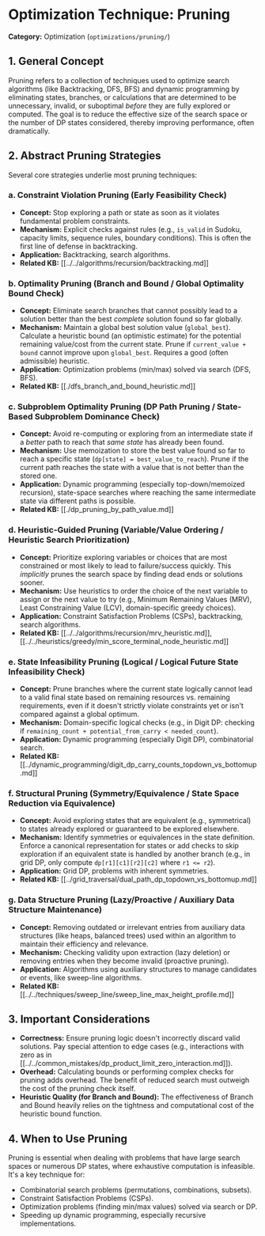 # Optimization Technique: Pruning

**Category:** Optimization (`optimizations/pruning/`)

## 1. General Concept

Pruning refers to a collection of techniques used to optimize search algorithms (like Backtracking, DFS, BFS) and dynamic programming by eliminating states, branches, or calculations that are determined to be unnecessary, invalid, or suboptimal *before* they are fully explored or computed. The goal is to reduce the effective size of the search space or the number of DP states considered, thereby improving performance, often dramatically.

## 2. Abstract Pruning Strategies

Several core strategies underlie most pruning techniques:

### a. Constraint Violation Pruning (Early Feasibility Check)
*   **Concept:** Stop exploring a path or state as soon as it violates fundamental problem constraints.
*   **Mechanism:** Explicit checks against rules (e.g., `is_valid` in Sudoku, capacity limits, sequence rules, boundary conditions). This is often the first line of defense in backtracking.
*   **Application:** Backtracking, search algorithms.
*   **Related KB:** [[../../algorithms/recursion/backtracking.md]]

### b. Optimality Pruning (Branch and Bound / Global Optimality Bound Check)
*   **Concept:** Eliminate search branches that cannot possibly lead to a solution better than the best *complete* solution found so far globally.
*   **Mechanism:** Maintain a global best solution value (`global_best`). Calculate a heuristic bound (an optimistic estimate) for the potential remaining value/cost from the current state. Prune if `current_value + bound` cannot improve upon `global_best`. Requires a good (often admissible) heuristic.
*   **Application:** Optimization problems (min/max) solved via search (DFS, BFS).
*   **Related KB:** [[./dfs_branch_and_bound_heuristic.md]]

### c. Subproblem Optimality Pruning (DP Path Pruning / State-Based Subproblem Dominance Check)
*   **Concept:** Avoid re-computing or exploring from an intermediate state if a *better* path to reach that *same state* has already been found.
*   **Mechanism:** Use memoization to store the best value found so far to reach a specific state (`dp[state] = best_value_to_reach`). Prune if the current path reaches the state with a value that is not better than the stored one.
*   **Application:** Dynamic programming (especially top-down/memoized recursion), state-space searches where reaching the same intermediate state via different paths is possible.
*   **Related KB:** [[./dp_pruning_by_path_value.md]]

### d. Heuristic-Guided Pruning (Variable/Value Ordering / Heuristic Search Prioritization)
*   **Concept:** Prioritize exploring variables or choices that are most constrained or most likely to lead to failure/success quickly. This *implicitly* prunes the search space by finding dead ends or solutions sooner.
*   **Mechanism:** Use heuristics to order the choice of the next variable to assign or the next value to try (e.g., Minimum Remaining Values (MRV), Least Constraining Value (LCV), domain-specific greedy choices).
*   **Application:** Constraint Satisfaction Problems (CSPs), backtracking, search algorithms.
*   **Related KB:** [[../../algorithms/recursion/mrv_heuristic.md]], [[../../heuristics/greedy/min_score_terminal_node_heuristic.md]]

### e. State Infeasibility Pruning (Logical / Logical Future State Infeasibility Check)
*   **Concept:** Prune branches where the current state logically cannot lead to a valid final state based on remaining resources vs. remaining requirements, even if it doesn't strictly violate constraints yet or isn't compared against a global optimum.
*   **Mechanism:** Domain-specific logical checks (e.g., in Digit DP: checking if `remaining_count + potential_from_carry < needed_count`).
*   **Application:** Dynamic programming (especially Digit DP), combinatorial search.
*   **Related KB:** [[../dynamic_programming/digit_dp_carry_counts_topdown_vs_bottomup.md]]

### f. Structural Pruning (Symmetry/Equivalence / State Space Reduction via Equivalence)
*   **Concept:** Avoid exploring states that are equivalent (e.g., symmetrical) to states already explored or guaranteed to be explored elsewhere.
*   **Mechanism:** Identify symmetries or equivalences in the state definition. Enforce a canonical representation for states or add checks to skip exploration if an equivalent state is handled by another branch (e.g., in grid DP, only compute `dp[r1][c1][r2][c2]` where `r1 <= r2`).
*   **Application:** Grid DP, problems with inherent symmetries.
*   **Related KB:** [[../grid_traversal/dual_path_dp_topdown_vs_bottomup.md]]

### g. Data Structure Pruning (Lazy/Proactive / Auxiliary Data Structure Maintenance)
*   **Concept:** Removing outdated or irrelevant entries from auxiliary data structures (like heaps, balanced trees) used within an algorithm to maintain their efficiency and relevance.
*   **Mechanism:** Checking validity upon extraction (lazy deletion) or removing entries when they become invalid (proactive pruning).
*   **Application:** Algorithms using auxiliary structures to manage candidates or events, like sweep-line algorithms.
*   **Related KB:** [[../../techniques/sweep_line/sweep_line_max_height_profile.md]]

## 3. Important Considerations

*   **Correctness:** Ensure pruning logic doesn't incorrectly discard valid solutions. Pay special attention to edge cases (e.g., interactions with zero as in [[../../common_mistakes/dp_product_limit_zero_interaction.md]]).
*   **Overhead:** Calculating bounds or performing complex checks for pruning adds overhead. The benefit of reduced search must outweigh the cost of the pruning check itself.
*   **Heuristic Quality (for Branch and Bound):** The effectiveness of Branch and Bound heavily relies on the tightness and computational cost of the heuristic bound function.

## 4. When to Use Pruning

Pruning is essential when dealing with problems that have large search spaces or numerous DP states, where exhaustive computation is infeasible. It's a key technique for:
*   Combinatorial search problems (permutations, combinations, subsets).
*   Constraint Satisfaction Problems (CSPs).
*   Optimization problems (finding min/max values) solved via search or DP.
*   Speeding up dynamic programming, especially recursive implementations. 